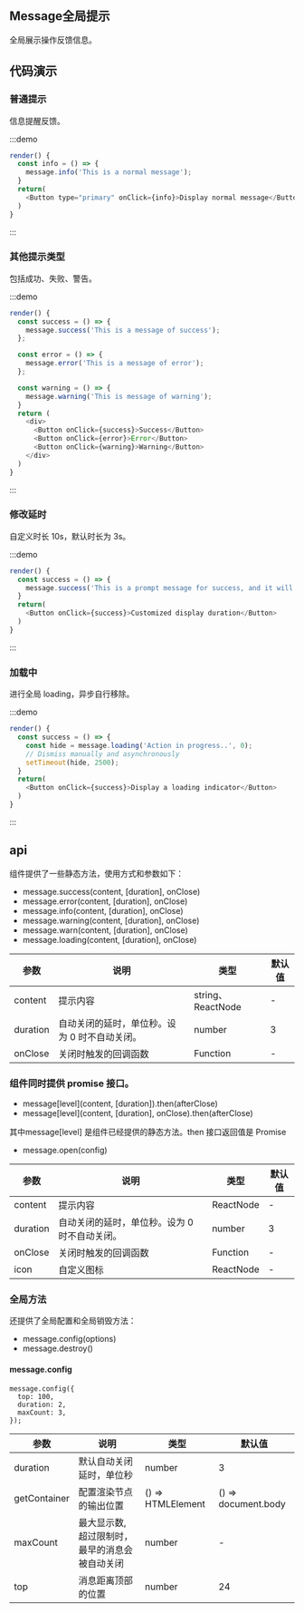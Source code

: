 ## Message全局提示

全局展示操作反馈信息。

## 代码演示

### 普通提示

信息提醒反馈。


:::demo
```js
render() {
  const info = () => {
    message.info('This is a normal message');
  }
  return(
    <Button type="primary" onClick={info}>Display normal message</Button>
  )
}
```
:::


### 其他提示类型

包括成功、失败、警告。

:::demo
```js
render() {
  const success = () => {
    message.success('This is a message of success');
  };

  const error = () => {
    message.error('This is a message of error');
  };

  const warning = () => {
    message.warning('This is message of warning');
  }
  return (
    <div>
      <Button onClick={success}>Success</Button>
      <Button onClick={error}>Error</Button>
      <Button onClick={warning}>Warning</Button>
    </div>
  )
}
```
:::


### 修改延时

自定义时长 10s，默认时长为 3s。

:::demo
```js
render() {
  const success = () => {
    message.success('This is a prompt message for success, and it will disappear in 10 seconds', 10);
  }
  return(
    <Button onClick={success}>Customized display duration</Button>
  )
}
```
:::


### 加载中
进行全局 loading，异步自行移除。

:::demo
```js
render() {
  const success = () => {
    const hide = message.loading('Action in progress..', 0);
    // Dismiss manually and asynchronously
    setTimeout(hide, 2500);
  }
  return(
    <Button onClick={success}>Display a loading indicator</Button>
  )
}
```
:::


## api

组件提供了一些静态方法，使用方式和参数如下：

+ message.success(content, [duration], onClose)
+ message.error(content, [duration], onClose)
+ message.info(content, [duration], onClose)
+ message.warning(content, [duration], onClose)
+ message.warn(content, [duration], onClose)
+ message.loading(content, [duration], onClose)
  

| 参数	|说明	|类型	|默认值 |
|-------|----|-----|-------|
|content	|提示内容|	string、ReactNode	|-|
|duration	|自动关闭的延时，单位秒。设为 0 时不自动关闭。|	number|	3|
|onClose|	关闭时触发的回调函数|	Function|	-|

### 组件同时提供 promise 接口。

+ message[level](content, [duration]).then(afterClose)
+ message[level](content, [duration], onClose).then(afterClose)

其中message[level] 是组件已经提供的静态方法。then 接口返回值是 Promise

+ message.open(config)


| 参数	|说明	|类型	|默认值 |
|-------|----|-----|-------|
|content	|提示内容|ReactNode	|-|
|duration	|自动关闭的延时，单位秒。设为 0 时不自动关闭。|	number	|3|
|onClose	|关闭时触发的回调函数|	Function|	-|
|icon	|自定义图标|	ReactNode|	-|

### 全局方法
还提供了全局配置和全局销毁方法：

+ message.config(options)
+ message.destroy()

#### message.config

```
message.config({
  top: 100,
  duration: 2,
  maxCount: 3,
});
```

| 参数	|说明	|类型	|默认值 |
|-------|----|-----|-------|
|duration	|默认自动关闭延时，单位秒|	number|	3|
|getContainer	|配置渲染节点的输出位置	|() => HTMLElement|	() => document.body|
|maxCount	|最大显示数, 超过限制时，最早的消息会被自动关闭|	number|	-|
|top	|消息距离顶部的位置	|number	|24|
  
